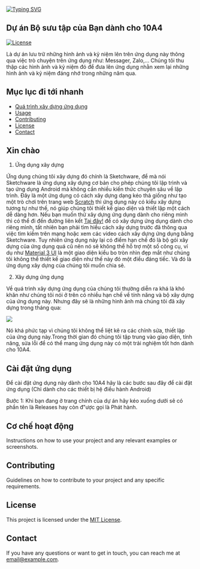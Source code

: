 [![Typing SVG](https://readme-typing-svg.demolab.com?font=Fira+Code&duration=3000&pause=1000&color=84F0F7C9&center=true&vCenter=true&width=450&lines=Xin+ch%C3%A0o%2C+t%C3%B4i+l%C3%A0+NguyenHienN!;V%C3%A0+kh%C3%B4ng+c%C3%B3+g%C3%AC+c%E1%BA%A3+%C2%AF%E2%81%A0%5C%E2%81%A0_%E2%81%A0(%E2%81%A0%E3%83%84%E2%81%A0)%E2%81%A0_%E2%81%A0%2F%E2%81%A0%C2%AF)](https://git.io/typing-svg)

## Dự án Bộ sưu tập của Bạn dành cho 10A4
[![License](https://img.shields.io/badge/license-MIT-blue.svg?style=flat-square)](LICENSE)

Là dự án lưu trữ những hình ảnh và kỷ niệm lên trên ứng dụng này thông qua việc trò chuyện trên ứng dụng như: Messager, Zalo,... Chúng tôi thu thập các hình ảnh và kỷ niệm đó để đưa lên ứng dụng nhằn xem lại những hình ảnh và kỷ niệm đáng nhớ trong những năm qua.

## Mục lục đi tới nhanh

- [Quá trình xây dựng ứng dụng](#Xin-chao)
- [Usage](#usage)
- [Contributing](#contributing)
- [License](#license)
- [Contact](#contact)

## Xin chào

1. Ứng dụng xây dựng

Ứng dụng chúng tôi xây dựng đó chính là Sketchware, để mà nói Sketchware là ứng dụng xây dựng cơ bản cho phép chúng tôi lập trình và tạo ứng dụng Android mà không cần nhiều kiến thức chuyên sâu về lập trình. Đây là một ứng dụng có cách xây dựng dạng kéo thả giống như tạo một trò chơi trên trang web [Scratch](https://www.google.com/search?client=ms-android-samsung-ga-rev1&sca_esv=e095c950f9c2c4db&sxsrf=ADLYWIJqXG87cFF1TxesX12jC_yWv2HTWw:1734018500548&q=scratch&udm=2&fbs=AEQNm0D7NTKsOqMPi-yhU7bWDsijXeHIssQxQHiKhz3Orm0Szk2q6O3Esev6DIwpyqAb2BjXuzUhoSCU4R7jIJwKXYznPH2lW7oQcnijlNKyhRLD_iy-AMqbYySg1yETdDGkOCPzyyGBCE7ol03I13rjd-JZDlQzGpZM7U6YIadvhhj1QJ-YNRWgGD-1l3p_GsHwWbpQ4oA7GSn7AXZPjve060dfF0X6CM7K0iB623xIfuraxDHxFt-VPeyxz-VWO9u0ngO2nXLj&sa=X&sqi=2&ved=2ahUKEwj-gommyqKKAxUXc_UHHQ35H_EQtKgLegQIERAB&biw=412&bih=777&dpr=2.63) thì ứng dụng này có kiểu xây dựng tương tự như thế, nó giúp chúng tôi thiết kế giao diện và thiết lập một cách dễ dàng hơn. Nếu bạn muốn thử xây dựng ứng dụng dành cho riêng mình thì có thể đi đến đường liên kết [Tại đây!](https://sketchware.pro/) để có xây dựng ứng dụng dành cho riêng mình, tất nhiên bạn phải tìm hiểu cách xây dựng trước đã thông qua việc tìm kiếm trên mạng hoặc xem các video cách xây dựng ứng dụng bằng Sketchware. Tuy nhiên ứng dụng này lại có điểm hạn chế đó là bộ gói xây dựng của ứng dụng quá cũ nên nó sẽ không thể hỗ trợ một số công cụ, ví dụ như [Material 3 UI](https://www.google.com/search?client=ms-android-samsung-ga-rev1&sca_esv=fb1c0acde680984c&q=material+3&udm=2&fbs=AEQNm0Aa4sjWe7Rqy32pFwRj0UkWd8nbOJfsBGGB5IQQO6L3J603JUkR9Y5suk8yuy50qOYMMWTNCTu57lKPsZpPcfqPQwPMMD4P0WXn1oc4jxGqglhioY4PnpMEMUN-Wr1rQqlPidkHfEJLzQw1WUkXK2_N5uMVXAz9LRtNJIaAxDCODqExrRtWYnTYi5Y-2RpDv0B0YDCPZjQ8OWYx659eaZTQTFsQOw&sa=X&ved=2ahUKEwitic7rxKSKAxXhj68BHTHuFAUQtKgLegQIGRAB&biw=412&bih=777&dpr=2.63) là một giao diện kiểu bo tròn nhìn đẹp mắt như chúng tôi không thể thiết kế giao diện như thế này đó một điều đáng tiếc. Và đó là ứng dụng xây dựng của chúng tôi muốn chia sẻ. 

2. Xây dựng ứng dụng

Về quá trình xây dựng ứng dụng của chúng tôi thường diễn ra khá là khó khăn như chúng tôi nói ở trên có nhiều hạn chế về tính năng và bộ xây dựng của ứng dụng này. Nhưng đây sẽ là những hình ảnh mà chúng tôi đã xây dựng trong tháng qua:

<img src="resources/Getting Started [DC030D1].gif">

Nó khá phức tạp vì chúng tôi không thể liệt kê ra các chỉnh sửa, thiết lập của ứng dụng này.Trong thời gian đó chúng tôi tập trung vào giao diện, tính năng, sửa lỗi để có thể mang ứng dụng này có một trải nghiệm tốt hơn dành cho 10A4.

## Cài đặt ứng dụng

Để cài đặt ứng dụng này dành cho 10A4 hãy là các bước sau đây để cài đặt ứng dụng (Chỉ dành cho các thiết bị hệ điều hành Android)

Bước 1: Khi bạn đang ở trang chính của dự án hãy kéo xuống dưới sẽ có phần tên là Releases hay còn đ"ược gọi là Phát hành.


## Cơ chế hoạt động

Instructions on how to use your project and any relevant examples or screenshots.

## Contributing

Guidelines on how to contribute to your project and any specific requirements.

## License

This project is licensed under the [MIT License](LICENSE).

## Contact

If you have any questions or want to get in touch, you can reach me at [email@example.com](mailto:email@example.com).
